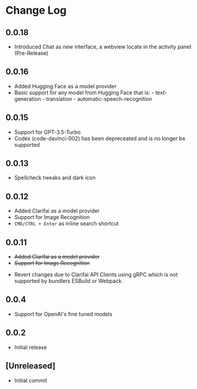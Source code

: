 # Change Log

## 0.0.18

- Introduced Chat as new interface, a webview locate in the activity panel (Pre-Release)

## 0.0.16

- Added Hugging Face as a model provider
- Basic support for any model from Hugging Face that is: - text-generation - translation - automatic-speech-recognition

## 0.0.15

- Support for GPT-3.5-Turbo
- Codex (code-davinci-002) has been depreceated and is no longer be supported

## 0.0.13

- Spellcheck tweaks and dark icon

## 0.0.12

- Added Clarifai as a model provider
- Support for Image Recognition
- `CMD/CTRL + Enter` as inline search shortcut

## 0.0.11

<!-- markdownlint-disable -->

- <del>Added Clarifai as a model provider</del>
- <del>Support for Image Recognition</del>
<!-- markdownlint-restore -->

- Revert changes due to Clarifai API Clients using gRPC which is not supported by bundlers ESBuild or Webpack

## 0.0.4

- Support for OpenAI's fine tuned models

## 0.0.2

- Initial release

## [Unreleased]

- Initial commit
